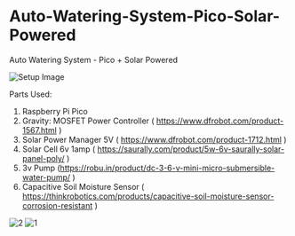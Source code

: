 # Auto-Watering-System-Pico-Solar-Powered
Auto Watering System - Pico + Solar Powered

![Setup Image](https://github.com/user-attachments/assets/0d66dbb4-171a-482e-acdf-64f6b4828188)

Parts Used:
1. Raspberry Pi Pico
2. Gravity: MOSFET Power Controller ( https://www.dfrobot.com/product-1567.html )
3. Solar Power Manager 5V ( https://www.dfrobot.com/product-1712.html )
4. Solar Cell 6v 1amp ( https://saurally.com/product/5w-6v-saurally-solar-panel-poly/ )
5. 3v Pump (https://robu.in/product/dc-3-6-v-mini-micro-submersible-water-pump/ )
6. Capacitive Soil Moisture Sensor  ( https://thinkrobotics.com/products/capacitive-soil-moisture-sensor-corrosion-resistant )

![2](https://github.com/user-attachments/assets/8be8cff7-8e44-4c24-8e41-9c3a2fb5ded6)
![1](https://github.com/user-attachments/assets/35223ca8-c9d4-4962-bd20-6be63ec9cfe4)
